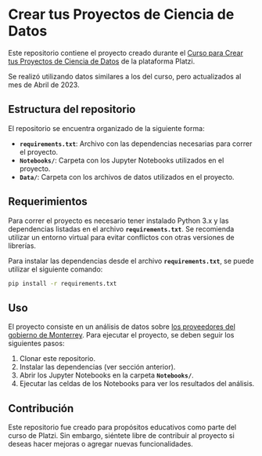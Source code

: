# Crear tus Proyectos de Ciencia de Datos

Este repositorio contiene el proyecto creado durante el [Curso para Crear tus Proyectos de Ciencia de Datos](https://platzi.com/cursos/proyectos-data-science/) de la plataforma Platzi.

Se realizó utilizando datos similares a los del curso, pero actualizados al mes de Abril de 2023.

## **Estructura del repositorio**

El repositorio se encuentra organizado de la siguiente forma:

- **`requirements.txt`**: Archivo con las dependencias necesarias para correr el proyecto.
- **`Notebooks/`**: Carpeta con los Jupyter Notebooks utilizados en el proyecto.
- **`Data/`**: Carpeta con los archivos de datos utilizados en el proyecto.

## **Requerimientos**

Para correr el proyecto es necesario tener instalado Python 3.x y las dependencias listadas en el archivo **`requirements.txt`**. Se recomienda utilizar un entorno virtual para evitar conflictos con otras versiones de librerías.

Para instalar las dependencias desde el archivo **`requirements.txt`**, se puede utilizar el siguiente comando:

```bash
pip install -r requirements.txt
```

## **Uso**

El proyecto consiste en un análisis de datos sobre [los proveedores del gobierno de Monterrey](http://portal.monterrey.gob.mx/transparencia/Oficial/Index_Proveedores_Contratistas.asp). Para ejecutar el proyecto, se deben seguir los siguientes pasos:

1. Clonar este repositorio.
2. Instalar las dependencias (ver sección anterior).
3. Abrir los Jupyter Notebooks en la carpeta **`Notebooks/`**.
4. Ejecutar las celdas de los Notebooks para ver los resultados del análisis.

## **Contribución**

Este repositorio fue creado para propósitos educativos como parte del curso de Platzi. Sin embargo, siéntete libre de contribuir al proyecto si deseas hacer mejoras o agregar nuevas funcionalidades.
